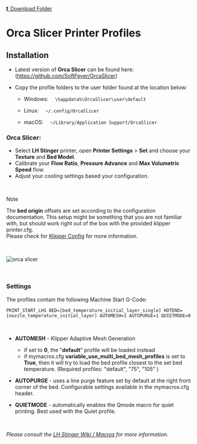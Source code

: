  
 [:arrow_double_down: Download Folder](https://download-directory.github.io/?url=https%3A%2F%2Fgithub.com%2Flhndo%2FLH-Stinger%2Ftree%2Fmain%2FConfig%2FOrca_Slicer)
 
 # Orca Slicer Printer Profiles
 
 ## Installation 

* Latest version of **Orca Slicer** can be found here: (https://github.com/SoftFever/OrcaSlicer)  
* Copy the profile folders to the user folder found at the location below:   

  * Windows: ```  \%appdata%\OrcaSlicer\user\default```  

  * Linux: ```  ~/.config/OrcaSlicer```  
  
  * macOS: ```  ~/Library/Application Support/OrcaSlicer```  


### Orca Slicer:

* Select **LH Stinger** printer, open **Printer Settings** > **Set** and choose your **Texture** and **Bed Model**.
* Calibrate your **Flow Ratio**, **Pressure Advance** and **Max Volumetric Speed** flow.
* Adjust your cooling settings based your configuration.

<br>

>[!Note]
> The **bed origin** offsets are set according to the configuration documentation. This setup might be something that you are not familiar with, but should work right out of the box with the provided klipper printer.cfg.  
> Please check for [Klipper Config](https://github.com/lhndo/LH-Stinger/tree/main/Config/Klipper_Config#bed-origin) for more information.

<br>

![orca slicer](/Images/orcaslicer.png)

<br>

### Settings


The profiles contain the following Machine Start G-Code:  

`
PRINT_START_LHS BED=[bed_temperature_initial_layer_single] HOTEND=[nozzle_temperature_initial_layer] AUTOMESH=1 AUTOPURGE=1 QUIETMODE=0
`

<br>

* **AUTOMESH** - Klipper Adaptive Mesh Generation
  * if set to **0**, the "**default**" profile will be loaded instead
  * if mymacros.cfg **variable_use_multi_bed_mesh_profiles** is set to **True**, then  it will try to load the bed profile closest to the set bed temperature. (Required profiles: "default", "75", "105" )

* **AUTOPURGE** - uses a line purge feature set by default at the right front corner of the bed. Configurable settings available in the mymacros.cfg header.

* **QUIETMODE** - automatically enables the Qmode macro for quiet printing. Best used with the Quiet profile.   

<br>

*Please consult the [LH Stinger Wiki / Macros](https://github.com/lhndo/LH-Stinger/wiki/Macros) for more information.*
